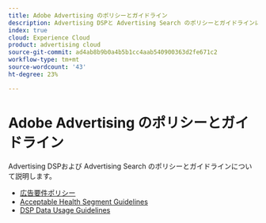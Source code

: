 ```yaml
---
title: Adobe Advertising のポリシーとガイドライン
description: Advertising DSPと Advertising Search のポリシーとガイドラインについて説明します。
index: true
cloud: Experience Cloud
product: advertising cloud
source-git-commit: ad4ab8b9b0a4b5b1cc4aab540900363d2fe671c2
workflow-type: tm+mt
source-wordcount: '43'
ht-degree: 23%

---
```


# Adobe Advertising のポリシーとガイドライン

Advertising DSPおよび Advertising Search のポリシーとガイドラインについて説明します。

* [広告要件ポリシー](/help/policies/ad-requirements-policy.md)
* [Acceptable Health Segment Guidelines](/help/policies/health-segment-guidelines.md)
* [DSP Data Usage Guidelines](/help/policies/data-usage-guidelines.md)
